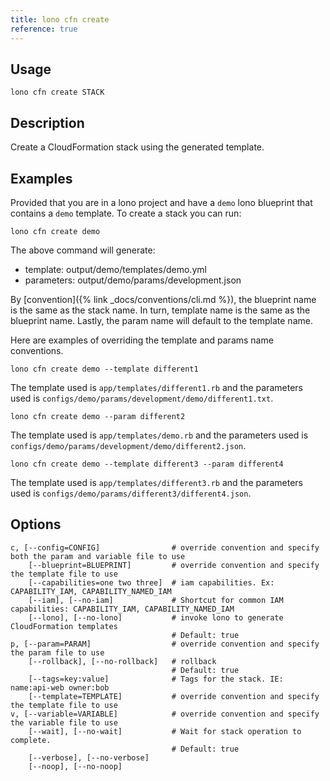 ```yaml
---
title: lono cfn create
reference: true
---
```


## Usage

    lono cfn create STACK

## Description

Create a CloudFormation stack using the generated template.

## Examples

Provided that you are in a lono project and have a `demo` lono blueprint that contains a `demo` template.  To create a stack you can run:

    lono cfn create demo

The above command will generate:

* template:   output/demo/templates/demo.yml
* parameters: output/demo/params/development.json

By [convention]({% link _docs/conventions/cli.md %}), the blueprint name is the same as the stack name. In turn, template name is the same as the blueprint name. Lastly, the param name will default to the template name.

Here are examples of overriding the template and params name conventions.

    lono cfn create demo --template different1

The template used is `app/templates/different1.rb` and the parameters used is `configs/demo/params/development/demo/different1.txt`.

    lono cfn create demo --param different2

The template used is `app/templates/demo.rb` and the parameters used is `configs/demo/params/development/demo/different2.json`.

    lono cfn create demo --template different3 --param different4

The template used is `app/templates/different3.rb` and the parameters used is `configs/demo/params/different3/different4.json`.


## Options

```
c, [--config=CONFIG]                # override convention and specify both the param and variable file to use
    [--blueprint=BLUEPRINT]         # override convention and specify the template file to use
    [--capabilities=one two three]  # iam capabilities. Ex: CAPABILITY_IAM, CAPABILITY_NAMED_IAM
    [--iam], [--no-iam]             # Shortcut for common IAM capabilities: CAPABILITY_IAM, CAPABILITY_NAMED_IAM
    [--lono], [--no-lono]           # invoke lono to generate CloudFormation templates
                                    # Default: true
p, [--param=PARAM]                  # override convention and specify the param file to use
    [--rollback], [--no-rollback]   # rollback
                                    # Default: true
    [--tags=key:value]              # Tags for the stack. IE: name:api-web owner:bob
    [--template=TEMPLATE]           # override convention and specify the template file to use
v, [--variable=VARIABLE]            # override convention and specify the variable file to use
    [--wait], [--no-wait]           # Wait for stack operation to complete.
                                    # Default: true
    [--verbose], [--no-verbose]
    [--noop], [--no-noop]
```

